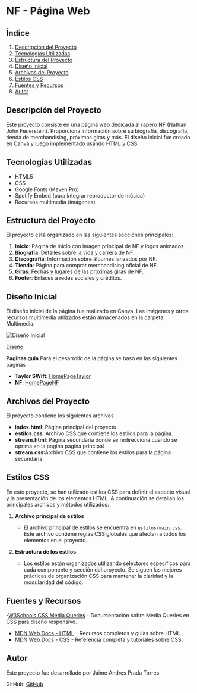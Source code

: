 # NF - Página Web

## Índice

1. [Descripción del Proyecto](#descripción-del-proyecto)
2. [Tecnologías Utilizadas](#tecnologías-utilizadas)
3. [Estructura del Proyecto](#estructura-del-proyecto)
4. [Diseño Inicial](#diseño-inicial)
5. [Archivos del Proyecto](#archivos-del-proyecto)
6. [Estilos CSS](#estilos-css)
7. [Fuentes y Recursos](#fuentes-y-recursos)
8. [Autor](#autor)

## Descripción del Proyecto

Este proyecto consiste en una página web dedicada al rapero NF (Nathan John Feuerstein). Proporciona información sobre su biografía, discografía, tienda de merchandising, próximas giras y más. El diseño inicial fue creado en Canva y luego implementado usando HTML y CSS.

## Tecnologías Utilizadas

- HTML5
- CSS
- Google Fonts (Maven Pro)
- Spotify Embed (para integrar reproductor de música)
- Recursos multimedia (imágenes)

## Estructura del Proyecto

El proyecto está organizado en las siguientes secciones principales:

1. **Inicio**: Página de inicio con imagen principal de NF y logos animados.
2. **Biografía**: Detalles sobre la vida y carrera de NF.
3. **Discografía**: Información sobre álbumes lanzados por NF.
4. **Tienda**: Página para comprar merchandising oficial de NF.
5. **Giras**: Fechas y lugares de las próximas giras de NF.
6. **Footer**: Enlaces a redes sociales y créditos.

## Diseño Inicial

El diseño inicial de la página fue realizado en Canva. Las imágenes y otros recursos multimedia utilizados están almacenados en la carpeta Multimedia.

![Diseño Inicial](/Multimedia/Diseño%20Inicial.png)

[Diseño](https://www.canva.com/design/DAGJ8k81tGk/fPMWEgaPi1puTSQhC8csMQ/edit)

**Paginas guia**
Para el desarrollo de la página se baso en las siguientes paginas

- **Taylor SWift**: [HomePageTaylor](https://www.taylorswift.com/)
- **NF**: [HomePageNF](https://www.nfrealmusic.com/#/)


## Archivos del Proyecto

El proyecto contiene los siguientes archivos

- **index.html**: Página principal del proyecto.
- **estilos.css**: Archivo CSS que contiene los estilos para la página.
- **stream.html**: Pagina secundaria donde se redirecciona cuando se oprima en la pagina pagina principal
- **stream.css**:Archivo CSS que contiene los estilos para la página secundaria

## Estilos CSS

En este proyecto, se han utilizado estilos CSS para definir el aspecto visual y la presentación de los elementos HTML. A continuación se detallan los principales archivos y métodos utilizados:

1. **Archivo principal de estilos**

   - El archivo principal de estilos se encuentra en `estilos/main.css`. Este archivo contiene reglas CSS globales que afectan a todos los elementos en el proyecto.

2. **Estructura de los estilos**

   - Los estilos están organizados utilizando selectores específicos para cada componente y sección del proyecto. Se siguen las mejores prácticas de organización CSS para mantener la claridad y la modularidad del código.

## Fuentes y Recursos
-[W3Schools CSS Media Queries](https://www.w3schools.com/css/css_rwd_mediaqueries.asp) - Documentación sobre Media Queries en CSS para diseño responsivo.
- [MDN Web Docs - HTML](https://developer.mozilla.org/en-US/docs/Web/HTML) - Recursos completos y guías sobre HTML.
- [MDN Web Docs - CSS](https://developer.mozilla.org/en-US/docs/Web/CSS) - Referencia completa y tutoriales sobre CSS.

## Autor
Este proyecto fue desarrollado por Jaime Andres Prada Torres

GitHub: [GitHub](https://github.com/JaimePrada11)
